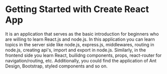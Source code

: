 # Getting Started with Create React App
It is an application that serves as the basic introduction for beginners who are willing to learn React.js and node.js. In this application you can learn topics in the server side like node.js, express.js, middlewares, routing in node.js, creating api's, import and export in node.js. Similarly, in the frontend side you learn React, builidng components, props, react-router for navigation/routing, etc. 
Additionally, you could find the application of Ant Design, Bootstrap, styled components and so on. 